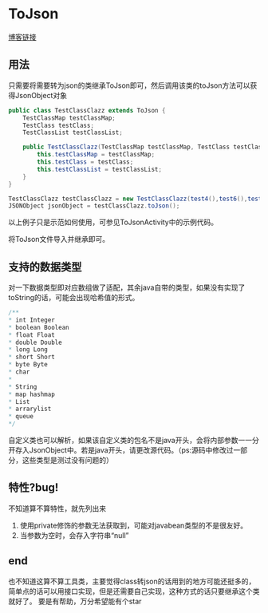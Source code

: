 # ToJson

[博客链接](https://www.cnblogs.com/afei123/p/14298321.html)

## 用法

只需要将需要转为json的类继承ToJson即可，然后调用该类的toJson方法可以获得JsonObject对象

```java
public class TestClassClazz extends ToJson {
    TestClassMap testClassMap;
    TestClass testClass;
    TestClassList testClassList;

    public TestClassClazz(TestClassMap testClassMap, TestClass testClass, TestClassList testClassList) {
        this.testClassMap = testClassMap;
        this.testClass = testClass;
        this.testClassList = testClassList;
    }
}
```

```java
TestClassClazz testClassClazz = new TestClassClazz(test4(),test6(),test2());
JSONObject jsonObject = testClassClazz.toJson();
```

以上例子只是示范如何使用，可参见ToJsonActivity中的示例代码。

将ToJson文件导入并继承即可。



## 支持的数据类型

对一下数据类型即对应数组做了适配，其余java自带的类型，如果没有实现了toString的话，可能会出现哈希值的形式。

```java 
/**
* int Integer
* boolean Boolean
* float Float
* double Double
* long Long
* short Short
* byte Byte
* char
*
* String
* map hashmap
* List
* arrarylist
* queue
*/
```

自定义类也可以解析，如果该自定义类的包名不是java开头，会将内部参数一一分开存入JsonObject中。若是java开头，请更改源代码。（ps:源码中修改过一部分，这些类型是测过没有问题的）

## 特性?bug!

不知道算不算特性，就先列出来

1. 使用private修饰的参数无法获取到，可能对javabean类型的不是很友好。
2. 当参数为空时，会存入字符串“null”

## end

也不知道这算不算工具类，主要觉得class转json的话用到的地方可能还挺多的，简单点的话可以用接口实现，但是还需要自己实现，这种方式的话只要继承这个类就好了。
要是有帮助，万分希望能有个star
